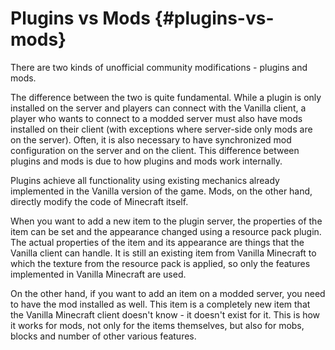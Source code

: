 # Plugins vs Mods {#plugins-vs-mods}
There are two kinds of unofficial community modifications - plugins and mods.

The difference between the two is quite fundamental. While a plugin is only installed on the server and players can connect with the Vanilla client, a player who wants to connect to a modded server must also have mods installed on their client (with exceptions where server-side only mods are on the server). Often, it is also necessary to have synchronized mod configuration on the server and on the client. This difference between plugins and mods is due to how plugins and mods work internally.

Plugins achieve all functionality using existing mechanics already implemented in the Vanilla version of the game. Mods, on the other hand, directly modify the code of Minecraft itself.

When you want to add a new item to the plugin server, the properties of the item can be set and the appearance changed using a resource pack plugin. The actual properties of the item and its appearance are things that the Vanilla client can handle. It is still an existing item from Vanilla Minecraft to which the texture from the resource pack is applied, so only the features implemented in Vanilla Minecraft are used.

On the other hand, if you want to add an item on a modded server, you need to have the mod installed as well. This item is a completely new item that the Vanilla Minecraft client doesn't know - it doesn't exist for it. This is how it works for mods, not only for the items themselves, but also for mobs, blocks and number of other various features.